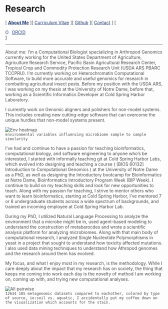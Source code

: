 # Research

[ **[About Me](/index.md)** ][ [Curriculum Vitae](/cv.md) ][ [Github](https://github.com/molikd) ][ [Contact](/contact.md) ] [<div itemscope itemtype="https://schema.org/Person"><a itemprop="sameAs" content="https://orcid.org/0000-0003-3192-6538" href="https://orcid.org/0000-0003-3192-6538" target="orcid.widget" rel="me noopener noreferrer" style="vertical-align:top;"><img src="https://orcid.org/sites/default/files/images/orcid_16x16.png" style="width:1em;margin-right:.5em;" alt="ORCID iD icon">ORCID</a></div>]

---
<!-- 
Hello. Nice to meet you. I suppose that’s kind of a misnomer, I’m not actually meeting you. In fact, I wrote this before you read this, probably far before you read this, and now you’re reading this. Not to say that I wouldn’t like to you meet you, I very well may like to meet you, could be interesting, I bet you are a very interesting person with very interesting things to say, and if we were to meet, we would probably get along famously, however, written message, not current, so no, not actually meeting me (not that I wouldn’t mind meeting you). 

Anyways, congrats! You found the secret message. Good on you. Send me an email with the subject “I found the crab racoons” yes, I know its crab rangoons not crab racoons, and I’ll send you an email back.
-->

About me: I’m a Computational Biologist specializing in Arthropod Genomics currently working for the United States Department of Agriculture, Agriculture Research Service, Pacific Basin Agricultural Research Center, Tropical Crop and Commodity Protection Research Unit (USDA ARS PBARC TCCPRU). I’m currently working on Heterochromatin Computational Software, to build more accurate and useful genomics for research in combatting agricultural insect pests. Before my position with the USDA ARS, I was working on my thesis at the University of Notre Dame, before that, working as a Scientific Informatics Developer at Cold Spring Harbor Laboratory. 

I currently work on Genomic aligners and polishers for non-model systems. This includes creating new cutting-edge software that can overcome the unique hurdles that non-model systems present. 

![Env heatmap](assets/heatmap-1.png)<br>
`environmental variables influencing microbiome sample to sample simularity`

I’ve had and continue to have a passion for teaching bioinformatics, computational biology, and software engineering to anyone who’s be interested, I started with informally teaching git at Cold Spring Harbor Labs, which evolved into designing and teaching a course ( [BIOS 60132] Introduction to Computational Genomics ) at the University of Notre Dame as a PhD, as well as designing the Introductory bootcamp for Bioinformatics at Notre Dame, Bioinformatics Introductory Program Week (BIP Week). I continue to build on my teaching skills and look for new opportunities to teach. Along with my passion for teaching, I strive to mentor others who want to learn bioinformatics, starting at Cold Spring Harbor, I’ve mentored 7 or 8 undergraduate students across a wide spectrum of backgrounds, and trained an incoming employee at Cold Spring Harbor Lab. 

During my PhD, I utilized Natural Language Processing to analyze the environment that a microbe might be in, used agent-based modeling to understand the construction of metabarocdes and wrote a scientific analysis platform for analyzing microbiomes. Along with that main body of computational research, I analyzed Single Nucleotide Polymorphisms in yeast in a project that sought to understand how toxicity affected mutations. I also used data mining techniques to understand how Athropod genomes and the research around them has evolved. 

My focus, and what I enjoy most in my research, is the methodology. While I care deeply about the impact that my research has on society, the thing that keeps me coming into work each day is the novelty of method I am working on, coming up with, and trying new computational analyses. 

![All pairwise](assets/dendogram-1.png)<br>
`12634 18S metagenomic datasets compared to eachother, colored by type of source, ie:soil vs. aquatic, I accidentally put my coffee down on the visualization which accounts for the stain.`

<meta name="keywords" content="David Molik, Molik, Metagenetic, Metabarcoding"/>
<meta name="description" content="David Molik's research interests: Expploring Metagenetic and Metabarcoding analysis"/>
<meta name="subject" content="david.molik.co : A Personal Webpage">
<!-- <style>body {background-color: #cee4ae; color: #4d4d4d;} -->
<style>
img { border-width: 1px; border-color: #A9A9A9;}
a:link { color: 	#264073; }
a:visited { color: #264073; }
a:hover { color: #264073; }
a:active { color: #003399; }
hr {	background: #595959; }
blockquote { border-left: 1px solid #595959; }
code { color: #4d4d4d; }
p { color: #4d4d4d; } 
p.view { display: none; }
</style>

